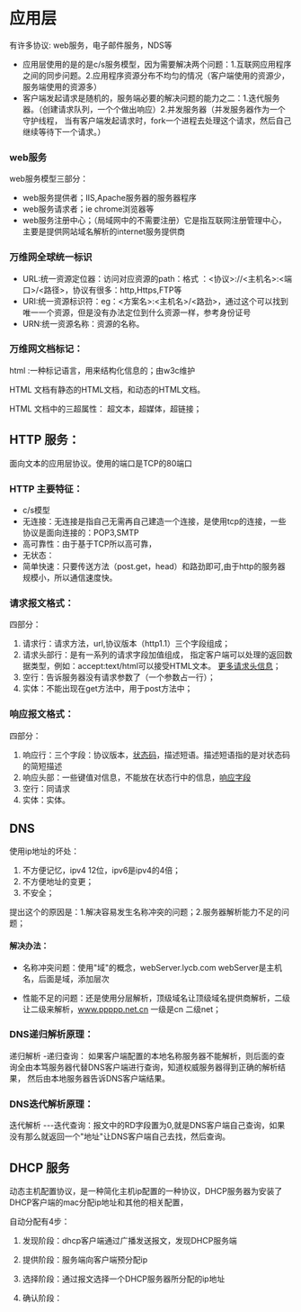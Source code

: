 

# 应用层

有许多协议: web服务，电子邮件服务，NDS等

- 应用层使用的是的是c/s服务模型，因为需要解决两个问题：1.互联网应用程序之间的同步问题。2.应用程序资源分布不均匀的情况（客户端使用的资源少，
服务端使用的资源多）
- 客户端发起请求是随机的，服务端必要的解决问题的能力之二：1.迭代服务器。（创建请求队列，一个个做出响应）2.并发服务器（并发服务器作为一个守护线程，
当有客户端发起请求时，fork一个进程去处理这个请求，然后自己继续等待下一个请求。）

###  web服务

web服务模型三部分：

- web服务提供者；IIS,Apache服务器的服务器程序
- web服务请求者；ie chrome浏览器等
- web服务注册中心；（局域网中的不需要注册）它是指互联网注册管理中心，主要是提供网站域名解析的internet服务提供商


### 万维网全球统一标识

- URL:统一资源定位器：访问对应资源的path：格式 ：<协议>://<主机名>:<端口>/<路径>，协议有很多：http,Https,FTP等
- URI:统一资源标识符：eg：<方案名>:<主机名>/<路劲>，通过这个可以找到唯一一个资源，但是没有办法定位到什么资源一样，参考身份证号
- URN:统一资源名称：资源的名称。

### 万维网文档标记：

html :一种标记语言，用来结构化信息的；由w3c维护

HTML 文档有静态的HTML文档，和动态的HTML文档。

HTML 文档中的三超属性： 超文本，超媒体，超链接；


## HTTP 服务：

面向文本的应用层协议。使用的端口是TCP的80端口

### HTTP 主要特征：

- c/s模型
- 无连接：无连接是指自己无需再自己建造一个连接，是使用tcp的连接，一些协议是面向连接的：POP3,SMTP
- 高可靠性：由于基于TCP所以高可靠，
- 无状态：
- 简单快速：只要传送方法（post.get，head）和路劲即可,由于http的服务器规模小，所以通信速度快。

### 请求报文格式：

四部分：

1. 请求行：请求方法，url,协议版本（http1.1）三个字段组成；
2. 请求头部行：是有一系列的请求字段加值组成，  指定客户端可以处理的返回数据类型，例如：accept:text/html可以接受HTML文本。
[更多请求头信息](http://blog.csdn.net/u010412301/article/details/65067176)；
3. 空行：告诉服务器没有请求参数了（一个参数占一行）；
4. 实体：不能出现在get方法中，用于post方法中；


### 响应报文格式：

四部分：

1. 响应行：三个字段：协议版本，[状态码](http://tool.oschina.net/commons?type=5)，描述短语。描述短语指的是对状态码的简短描述
2. 响应头部：一些键值对信息，不能放在状态行中的信息，[响应字段](https://www.cnblogs.com/honghong87/articles/6941436.html)
3. 空行：同请求
4. 实体：实体。


## DNS

使用ip地址的坏处：

1. 不方便记忆，ipv4 12位，ipv6是ipv4的4倍；
2. 不方便地址的变更；
3. 不安全；

提出这个的原因是：1.解决容易发生名称冲突的问题；2.服务器解析能力不足的问题；

#### 解决办法：

- 名称冲突问题：使用"域"的概念，webServer.lycb.com   webServer是主机名，后面是域，添加层次

- 性能不足的问题：还是使用分层解析，顶级域名让顶级域名提供商解析，二级让二级来解析，www.ppppp.net.cn 一级是cn 二级net；


### DNS递归解析原理：

递归解析  -递归查询：  如果客户端配置的本地名称服务器不能解析，则后面的查询全由本笃服务器代替DNS客户端进行查询，知道权威服务器得到正确的解析结果，
然后由本地服务器告诉DNS客户端结果。

### DNS迭代解析原理：

迭代解析 ---迭代查询：报文中的RD字段置为0,就是DNS客户端自己查询，如果没有那么就返回一个"地址"让DNS客户端自己去找，然后查询。


## DHCP 服务
动态主机配置协议，是一种简化主机ip配置的一种协议，DHCP服务器为安装了DHCP客户端的mac分配ip地址和其他的相关配置，

自动分配有4步：

1. 发现阶段：dhcp客户端通过广播发送报文，发现DHCP服务端

2. 提供阶段：服务端向客户端预分配ip

3. 选择阶段：通过报文选择一个DHCP服务器所分配的ip地址

4. 确认阶段：




